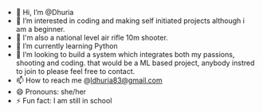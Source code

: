 - 👋 Hi, I’m @Dhuria
- 👀 I’m interested in coding and making self initiated projects although i am a beginner.
- 🔫 I'm also a national level air rifle 10m shooter.
- 🌱 I’m currently learning Python
- 💞️ I’m looking to build a system which integrates both my passions, shooting and coding.
      that would be a ML based project, anybody instred to join to please feel free to contact.
- 📫 How to reach me @ldhuria83@gmail.com
- 😄 Pronouns: she/her
- ⚡ Fun fact: I am still in school

<!---
Dhruia/Dhruia is a ✨ special ✨ repository because its `README.md` (this file) appears on your GitHub profile.
You can click the Preview link to take a look at your changes.
--->
